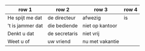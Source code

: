 | row 1            | row 2         | row 3           | row 4 |
| ---------------- | ------------- | --------------- | ----- |
| He spijt me dat  | de directeur  | afwezig         | is    |
| 't is jammer dat | die bediende  | niet op kantoor |       |
| Denkt u dat      | de secretaris | niet vrij       |       |
| Weet u of        | uw vriend     | nu met vakantie |       |
